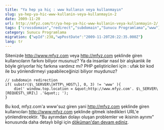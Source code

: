 ```yaml
---
title: "Ya hep ya hiç : www kullanın veya kullanmayın"
slug: ya-hep-ya-hic-www-kullanin-veya-kullanmayin-2
date: 2009-11-20
url: http://mfyz.com/tr/ya-hep-ya-hic-www-kullanin-veya-kullanmayin-2/
tags: ["crossdomain","redirect","subdomain","Sunucu Programlama","www"]
category: Sunucu Programlama
migration: {"wpId":238,"wpPostDate":"2009-11-20T20:22:35.000Z"}
lang: tr
---
```


Sitenizde http://www.mfyz.com veya http://mfyz.com şeklinde giren kullanıcıların farkını biliyor musunuz? Ya da insanlar nasıl bir alışkanlık ile böyle giriyorlar hiç farkına vardınız mı? PHP geliştiricileri için : ufak bir kod ile bu yönlendirmeyi yapabileceğinizi biliyor muydunuz?
```
// subdomain redirection
if( substr($\_SERVER\[HTTP\_HOST\], 0, 3) != 'www' ){
	die(' window.top.location = &quot;http://www.mfyz.com'. $\_SERVER\[REQUEST\_URI\] .'&quot;; ');
}

```
Bu kod, mfyz.com'a www'suz giren yani http://mfyz.com şeklinde giren kullanıcıları http://www.mfyz.com şeklinde gitmek istedikleri URL'e yönlendirecektir. "Bu ayrımdan dolayı oluşan problemler ve ikisinin ayrımı" konusunda daha detaylı bilgi için [döküman'dan devam ediniz](https://tr.mfyz.com/ya-hep-ya-hic--www-kullanin-veya-kullanmayin/).